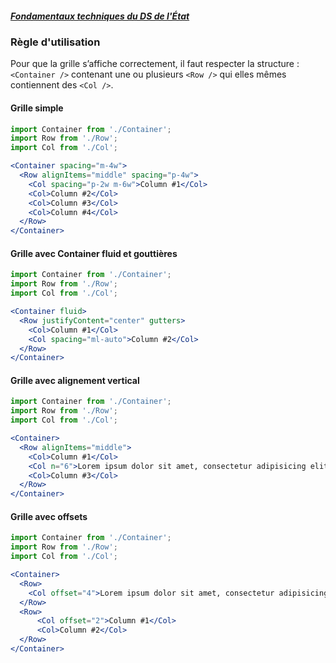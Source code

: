 ##### [Fondamentaux techniques du DS de l'État](https://gouvfr.atlassian.net/wiki/spaces/DB/pages/603882709/Fondamentaux+techniques)

### Règle d'utilisation

Pour que la grille s’affiche correctement, il faut respecter la structure : `<Container />` contenant une ou plusieurs `<Row />` qui elles mêmes contiennent des `<Col />`.

#### Grille simple
```jsx
import Container from './Container';
import Row from './Row';
import Col from './Col';

<Container spacing="m-4w">
  <Row alignItems="middle" spacing="p-4w">
    <Col spacing="p-2w m-6w">Column #1</Col>
    <Col>Column #2</Col>
    <Col>Column #3</Col>
    <Col>Column #4</Col>
  </Row>
</Container>
```

#### Grille avec Container fluid et gouttières
```jsx
import Container from './Container';
import Row from './Row';
import Col from './Col';

<Container fluid>
  <Row justifyContent="center" gutters>
    <Col>Column #1</Col>
    <Col spacing="ml-auto">Column #2</Col>
  </Row>
</Container>
```

#### Grille avec alignement vertical
```jsx
import Container from './Container';
import Row from './Row';
import Col from './Col';

<Container>
  <Row alignItems="middle">
    <Col>Column #1</Col>
    <Col n="6">Lorem ipsum dolor sit amet, consectetur adipisicing elit, sed do eiusmod tempor incididunt ut labore et dolore magna aliqua.</Col>
    <Col>Column #3</Col>
  </Row>
</Container>
```


#### Grille avec offsets
```jsx
import Container from './Container';
import Row from './Row';
import Col from './Col';

<Container>
  <Row>
    <Col offset="4">Lorem ipsum dolor sit amet, consectetur adipisicing elit, sed do eiusmod tempor incididunt ut labore et dolore magna aliqua.</Col>
  </Row>
  <Row>
      <Col offset="2">Column #1</Col>
      <Col>Column #2</Col>
  </Row>
</Container>
```
